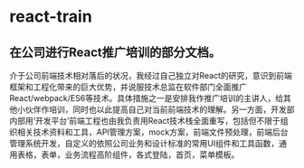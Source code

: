 # react-train
## 在公司进行React推广培训的部分文档。
   介于公司前端技术相对落后的状况，我经过自己独立对React的研究，意识到前端框架和工程化带来的巨大优势，并说服技术总监在软件部门全面推广React/webpack/ES6等技术。具体措施之一是安排我作推广培训的主讲人，给其他小伙伴作培训，同时也以此提高自己对当前前端技术的理解。另一方面，开发部内部用‘开发平台’前端工程也由我负责用React技术栈全面重写，包括但不限于组织相关技术资料和工具，API管理方案，mock方案，前端文件预处理，前端后台管理系统开发，自定义的依照公司业务和设计标准的常用UI组件和工具函数，通用表格，表单，业务流程高阶组件，各式登陆，首页，菜单模板。
